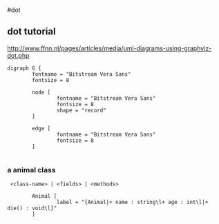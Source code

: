 #dot 
## dot tutorial
http://www.ffnn.nl/pages/articles/media/uml-diagrams-using-graphviz-dot.php

```
digraph G {
        fontname = "Bitstream Vera Sans"
        fontsize = 8

        node [
                fontname = "Bitstream Vera Sans"
                fontsize = 8
                shape = "record"
        ]

        edge [
                fontname = "Bitstream Vera Sans"
                fontsize = 8
        ]
      
```   

### a animal class

```
 <class-name> | <fields> | <methods>
```

```
        Animal [
                label = "{Animal|+ name : string\l+ age : int\l|+ die() : void\l}"
        ]
```
          